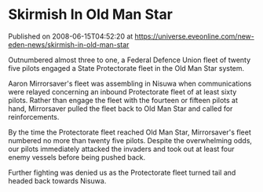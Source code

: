 # Skirmish In Old Man Star
Published on 2008-06-15T04:52:20 at https://universe.eveonline.com/new-eden-news/skirmish-in-old-man-star

Outnumbered almost three to one, a Federal Defence Union fleet of twenty five pilots engaged a State Protectorate fleet in the Old Man Star system. 

Aaron Mirrorsaver's fleet was assembling in Nisuwa when communications were relayed concerning an inbound Protectorate fleet of at least sixty pilots. Rather than engage the fleet with the fourteen or fifteen pilots at hand, Mirrorsaver pulled the fleet back to Old Man Star and called for reinforcements. 

By the time the Protectorate fleet reached Old Man Star, Mirrorsaver's fleet numbered no more than twenty five pilots. Despite the overwhelming odds, our pilots immediately attacked the invaders and took out at least four enemy vessels before being pushed back. 

Further fighting was denied us as the Protectorate fleet turned tail and headed back towards Nisuwa.
